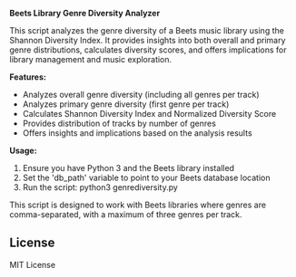 **Beets Library Genre Diversity Analyzer**

This script analyzes the genre diversity of a Beets music library using the Shannon Diversity Index.
It provides insights into both overall and primary genre distributions, calculates diversity scores,
and offers implications for library management and music exploration.

**Features:**
- Analyzes overall genre diversity (including all genres per track)
- Analyzes primary genre diversity (first genre per track)
- Calculates Shannon Diversity Index and Normalized Diversity Score
- Provides distribution of tracks by number of genres
- Offers insights and implications based on the analysis results

**Usage:**
1. Ensure you have Python 3 and the Beets library installed
2. Set the 'db_path' variable to point to your Beets database location
3. Run the script: python3 genrediversity.py

This script is designed to work with Beets libraries where genres are comma-separated,
with a maximum of three genres per track.

## License
MIT License
